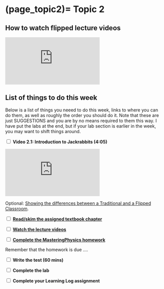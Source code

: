 (page_topic2)=
Topic 2
=======================

<!-- 
## How this course is organized

<div class="container youtube">
<iframe class="responsive-iframe" src="https://www.youtube-nocookie.com/embed/XXXXX" frameborder="0" allow="accelerometer; autoplay="0"; encrypted-media; gyroscope; picture-in-picture" allowfullscreen></iframe>
</div>

-->

## How to watch flipped lecture videos

<div class="container youtube">
<iframe class="responsive-iframe" src="https://www.youtube-nocookie.com/embed/PPc8nY6Tcns" frameborder="0" allow="accelerometer; autoplay="0"; encrypted-media; gyroscope; picture-in-picture" allowfullscreen></iframe>
</div>

## List of things to do this week

Below is a list of things you neeed to do this week, links to where you can do them, as well as roughly the order you should do it.
Note that these are just SUGGESTIONS and you are by no means required to them this way. 
I have put the labs at the end, but if your lab section is earlier in the week, you may want to shift things around.

<label><input type="checkbox" id="week02_video0" class="box"> **Video 2.1: Introduction to Jackrabbits (4:05)** </input></label> 

<div class="container youtube">
<iframe class="responsive-iframe" src="https://www.youtube-nocookie.com/embed/PPc8nY6Tcns" frameborder="0" allow="accelerometer; autoplay="0"; encrypted-media; gyroscope; picture-in-picture" allowfullscreen></iframe>
</div>

Optional: [Showing the differences between a Traditional and a Flipped Classroom](https://www.youtube.com/watch?v=yzMFdDT6FSA).

<label><input type="checkbox" id="week02_task1" class="box"> **[Read/skim the assigned textbook chapter](class/week02/readings)** </input></label> 

<label><input type="checkbox" id="week02_task2" class="box"> **[Watch the lecture videos](class/week02/videos)** </input></label>


<label><input type="checkbox" id="week02_task3" class="box"> **[Complete the MasteringPhysics homework](class/week02/homework)** </input></label>

Remember that the homework is due ....

<label><input type="checkbox" id="week02_task4" class="box"> **Write the test (60 mins)** </input></label>

<label><input type="checkbox" id="week02_task5" class="box"> **Complete the lab** </input></label>

<label><input type="checkbox" id="week02_task6" class="box"> **Complete your Learning Log assignment** </input></label>